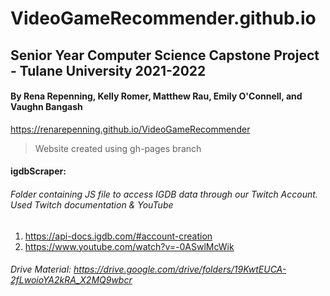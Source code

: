 # VideoGameRecommender.github.io

## Senior Year Computer Science Capstone Project - Tulane University 2021-2022
#### By Rena Repenning, Kelly Romer, Matthew Rau, Emily O'Connell, and Vaughn Bangash

https://renarepenning.github.io/VideoGameRecommender
> Website created using gh-pages branch

#### igdbScraper: 
###### Folder containing JS file to access IGDB data through our Twitch Account. Used Twitch documentation & YouTube
1. https://api-docs.igdb.com/#account-creation
2. https://www.youtube.com/watch?v=-0ASwlMcWik


###### Drive Material: https://drive.google.com/drive/folders/19KwtEUCA-2fLwoioYA2kRA_X2MQ9wbcr
